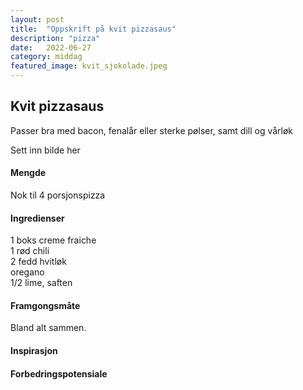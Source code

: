 ```yaml
---
layout: post
title:  "Oppskrift på kvit pizzasaus"
description: "pizza"
date:   2022-06-27
category: middag
featured_image: kvit_sjokolade.jpeg
---
```


## Kvit pizzasaus

Passer bra med bacon, fenalår eller sterke pølser, samt dill og vårløk

Sett inn bilde her

#### Mengde
Nok til 4 porsjonspizza

#### Ingredienser

1 boks creme fraiche<br>
1 rød chili<br>
2 fedd hvitløk<br>
oregano<br>
1/2 lime, saften<br>

#### Framgongsmåte
Bland alt sammen.

#### Inspirasjon

#### Forbedringspotensiale